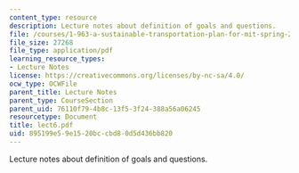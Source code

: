 ```yaml
---
content_type: resource
description: Lecture notes about definition of goals and questions.
file: /courses/1-963-a-sustainable-transportation-plan-for-mit-spring-2007/895199e59e1520bccbd80d5d436bb820_lect6.pdf
file_size: 27268
file_type: application/pdf
learning_resource_types:
- Lecture Notes
license: https://creativecommons.org/licenses/by-nc-sa/4.0/
ocw_type: OCWFile
parent_title: Lecture Notes
parent_type: CourseSection
parent_uid: 76110f79-4b8c-13f5-3f24-388a56a06245
resourcetype: Document
title: lect6.pdf
uid: 895199e5-9e15-20bc-cbd8-0d5d436bb820
---
```

Lecture notes about definition of goals and questions.